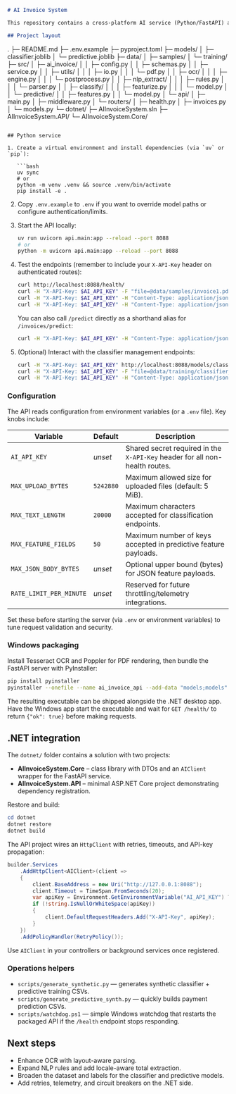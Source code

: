 ```markdown
# AI Invoice System

This repository contains a cross-platform AI service (Python/FastAPI) and Windows-focused .NET integration for automated invoice OCR, data extraction, smart classification, and payment prediction.

## Project layout

```

.
├─ README.md
├─ .env.example
├─ pyproject.toml
├─ models/
│  ├─ classifier.joblib
│  └─ predictive.joblib
├─ data/
│  ├─ samples/
│  └─ training/
├─ src/
│  ├─ ai\_invoice/
│  │  ├─ config.py
│  │  ├─ schemas.py
│  │  ├─ service.py
│  │  ├─ utils/
│  │  │  ├─ io.py
│  │  │  └─ pdf.py
│  │  ├─ ocr/
│  │  │  ├─ engine.py
│  │  │  └─ postprocess.py
│  │  ├─ nlp\_extract/
│  │  │  ├─ rules.py
│  │  │  └─ parser.py
│  │  ├─ classify/
│  │  │  ├─ featurize.py
│  │  │  └─ model.py
│  │  └─ predictive/
│  │     ├─ features.py
│  │     └─ model.py
│  └─ api/
│     ├─ main.py
│     ├─ middleware.py
│     └─ routers/
│        ├─ health.py
│        ├─ invoices.py
│        └─ models.py
└─ dotnet/
├─ AIInvoiceSystem.sln
├─ AIInvoiceSystem.API/
└─ AIInvoiceSystem.Core/

````

## Python service

1. Create a virtual environment and install dependencies (via `uv` or `pip`):

   ```bash
   uv sync
   # or
   python -m venv .venv && source .venv/bin/activate
   pip install -e .
````

2. Copy `.env.example` to `.env` if you want to override model paths or configure authentication/limits.

3. Start the API locally:

   ```bash
   uv run uvicorn api.main:app --reload --port 8088
   # or
   python -m uvicorn api.main:app --reload --port 8088
   ```

4. Test the endpoints (remember to include your `X-API-Key` header on authenticated routes):

   ```bash
   curl http://localhost:8088/health/
   curl -H "X-API-Key: $AI_API_KEY" -F "file=@data/samples/invoice1.pdf" http://localhost:8088/invoices/extract
   curl -H "X-API-Key: $AI_API_KEY" -H "Content-Type: application/json" -d '{"text":"ACME INVOICE #F-1002 ..."}' http://localhost:8088/invoices/classify
   curl -H "X-API-Key: $AI_API_KEY" -H "Content-Type: application/json" -d '{"features":{"amount":950,"customer_age_days":400,"prior_invoices":12,"late_ratio":0.2,"weekday":2,"month":9}}' http://localhost:8088/invoices/predict
   ```

   You can also call `/predict` directly as a shorthand alias for `/invoices/predict`:

   ```bash
   curl -H "X-API-Key: $AI_API_KEY" -H "Content-Type: application/json" -d '{"features":{"amount":950,"customer_age_days":400,"prior_invoices":12,"late_ratio":0.2,"weekday":2,"month":9}}' http://localhost:8088/predict
   ```

5. (Optional) Interact with the classifier management endpoints:

   ```bash
   curl -H "X-API-Key: $AI_API_KEY" http://localhost:8088/models/classifier/status
   curl -H "X-API-Key: $AI_API_KEY" -F "file=@data/training/classifier_example.csv" http://localhost:8088/models/classifier/train
   curl -H "X-API-Key: $AI_API_KEY" -H "Content-Type: application/json" -d '{"text":"POS RECEIPT Store 123 Total 11.82"}' http://localhost:8088/models/classifier/classify
   ```

### Configuration

The API reads configuration from environment variables (or a `.env` file). Key knobs include:

| Variable                | Default   | Description                                                                 |
| ----------------------- | --------- | --------------------------------------------------------------------------- |
| `AI_API_KEY`            | *unset*   | Shared secret required in the `X-API-Key` header for all non-health routes. |
| `MAX_UPLOAD_BYTES`      | `5242880` | Maximum allowed size for uploaded files (default: 5 MiB).                   |
| `MAX_TEXT_LENGTH`       | `20000`   | Maximum characters accepted for classification endpoints.                   |
| `MAX_FEATURE_FIELDS`    | `50`      | Maximum number of keys accepted in predictive feature payloads.             |
| `MAX_JSON_BODY_BYTES`   | *unset*   | Optional upper bound (bytes) for JSON feature payloads.                     |
| `RATE_LIMIT_PER_MINUTE` | *unset*   | Reserved for future throttling/telemetry integrations.                      |

Set these before starting the server (via `.env` or environment variables) to tune request validation and security.

### Windows packaging

Install Tesseract OCR and Poppler for PDF rendering, then bundle the FastAPI server with PyInstaller:

```bash
pip install pyinstaller
pyinstaller --onefile --name ai_invoice_api --add-data "models;models" -p src --collect-all spacy --collect-all sklearn run_server.py
```

The resulting executable can be shipped alongside the .NET desktop app. Have the Windows app start the executable and wait for `GET /health/` to return `{"ok": true}` before making requests.

## .NET integration

The `dotnet/` folder contains a solution with two projects:

* **AIInvoiceSystem.Core** – class library with DTOs and an `AIClient` wrapper for the FastAPI service.
* **AIInvoiceSystem.API** – minimal ASP.NET Core project demonstrating dependency registration.

Restore and build:

```powershell
cd dotnet
dotnet restore
dotnet build
```

The API project wires an `HttpClient` with retries, timeouts, and API-key propagation:

```csharp
builder.Services
    .AddHttpClient<AIClient>(client =>
    {
        client.BaseAddress = new Uri("http://127.0.0.1:8088");
        client.Timeout = TimeSpan.FromSeconds(20);
        var apiKey = Environment.GetEnvironmentVariable("AI_API_KEY") ?? string.Empty;
        if (!string.IsNullOrWhiteSpace(apiKey))
        {
            client.DefaultRequestHeaders.Add("X-API-Key", apiKey);
        }
    })
    .AddPolicyHandler(RetryPolicy());
```

Use `AIClient` in your controllers or background services once registered.

### Operations helpers

* `scripts/generate_synthetic.py` — generates synthetic classifier + predictive training CSVs.
* `scripts/generate_predictive_synth.py` — quickly builds payment prediction CSVs.
* `scripts/watchdog.ps1` — simple Windows watchdog that restarts the packaged API if the `/health` endpoint stops responding.

## Next steps

* Enhance OCR with layout-aware parsing.
* Expand NLP rules and add locale-aware total extraction.
* Broaden the dataset and labels for the classifier and predictive models.
* Add retries, telemetry, and circuit breakers on the .NET side.

```
```
